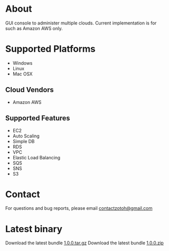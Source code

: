 # About
GUI console to administer multiple clouds.  Current implementation is for such as Amazon AWS only.

# Supported Platforms
* Windows
* Linux
* Mac OSX

## Cloud Vendors
* Amazon AWS 

## Supported Features
* EC2
* Auto Scaling
* Simple DB
* RDS
* VPC
* Elastic Load Balancing
* SQS
* SNS
* S3


# Contact
For questions and bug reports, please email [contactzotoh@gmail.com](mailto:contactzotoh@gmail.com)


# Latest binary
Download the latest bundle [1.0.0.tar.gz](http://www.zotoh.com/packages/camungo/stable/1.0.0/camungo-1.0.0.tar.gz)
Download the latest bundle [1.0.0.zip](http://www.zotoh.com/packages/camungo/stable/1.0.0/camungo-1.0.0.zip)



